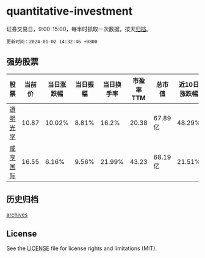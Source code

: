 # quantitative-investment

证券交易日，9:00-15:00，每半时抓取一次数据，按天[归档](archives)。

`更新时间：2024-01-02 14:32:46 +0800`

## 强势股票

|股票|当前价|当日涨跌幅|当日振幅|当日换手率|市盈率TTM|总市值|近10日涨跌幅|
|----|----|----|----|----|----|----|----|
|[道明光学](https://xueqiu.com/S/SZ002632)|10.87|10.02%|8.81%|16.2%|20.38|67.89亿|48.29%|
|[咸亨国际](https://xueqiu.com/S/SH605056)|16.55|6.16%|9.56%|21.99%|43.23|68.19亿|21.51%|

## 历史归档

[archives](archives)

## License

See the [LICENSE](LICENSE) file for license rights and limitations (MIT).